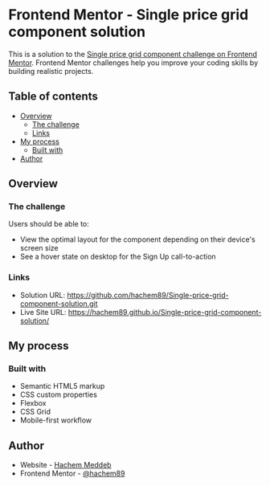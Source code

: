 # Frontend Mentor - Single price grid component solution

This is a solution to the [Single price grid component challenge on Frontend Mentor](https://www.frontendmentor.io/challenges/single-price-grid-component-5ce41129d0ff452fec5abbbc). Frontend Mentor challenges help you improve your coding skills by building realistic projects. 

## Table of contents

- [Overview](#overview)
  - [The challenge](#the-challenge)
  - [Links](#links)
- [My process](#my-process)
  - [Built with](#built-with)
- [Author](#author)



## Overview

### The challenge

Users should be able to:

- View the optimal layout for the component depending on their device's screen size
- See a hover state on desktop for the Sign Up call-to-action



### Links

- Solution URL: https://github.com/hachem89/Single-price-grid-component-solution.git
- Live Site URL: https://hachem89.github.io/Single-price-grid-component-solution/

## My process

### Built with

- Semantic HTML5 markup
- CSS custom properties
- Flexbox
- CSS Grid
- Mobile-first workflow


## Author

- Website - [Hachem Meddeb](https://hachem89.github.io/Single-price-grid-component-solution/)
- Frontend Mentor - [@hachem89](https://www.frontendmentor.io/profile/hachem89)

